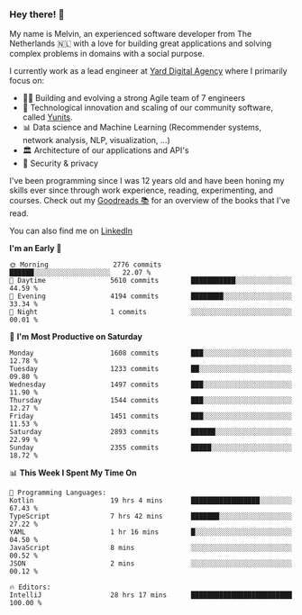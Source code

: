 ### Hey there! 👋

My name is Melvin, an experienced software developer from The Netherlands 🇳🇱 with a love for building great applications and solving complex problems in domains with a social purpose. 

I currently work as a lead engineer at [Yard Digital Agency](https://github.com/yardinternet) where I primarily focus on:

* 👏🏼 Building and evolving a strong Agile team of 7 engineers
* 🚀 Technological innovation and scaling of our community software, called [Yunits](https://www.yunits.com/).
* 📊 Data science and Machine Learning (Recommender systems, network analysis, NLP, visualization, ...)
* 🏛 Architecture of our applications and API's
* 🔐 Security & privacy

I've been programming since I was 12 years old and have been honing my skills ever since through work experience, reading, experimenting, and courses.
Check out my [Goodreads 📚](https://goodreads.com/melvinkoopmans) for an overview of the books that I've read. 

You can also find me on [LinkedIn](https://www.linkedin.com/in/melvinkoopmans)

<!--START_SECTION:waka-->
**I'm an Early 🐤** 

```text
🌞 Morning                2776 commits        ██████░░░░░░░░░░░░░░░░░░░   22.07 % 
🌆 Daytime                5610 commits        ███████████░░░░░░░░░░░░░░   44.59 % 
🌃 Evening                4194 commits        ████████░░░░░░░░░░░░░░░░░   33.34 % 
🌙 Night                  1 commits           ░░░░░░░░░░░░░░░░░░░░░░░░░   00.01 % 
```
📅 **I'm Most Productive on Saturday** 

```text
Monday                   1608 commits        ███░░░░░░░░░░░░░░░░░░░░░░   12.78 % 
Tuesday                  1233 commits        ██░░░░░░░░░░░░░░░░░░░░░░░   09.80 % 
Wednesday                1497 commits        ███░░░░░░░░░░░░░░░░░░░░░░   11.90 % 
Thursday                 1544 commits        ███░░░░░░░░░░░░░░░░░░░░░░   12.27 % 
Friday                   1451 commits        ███░░░░░░░░░░░░░░░░░░░░░░   11.53 % 
Saturday                 2893 commits        ██████░░░░░░░░░░░░░░░░░░░   22.99 % 
Sunday                   2355 commits        █████░░░░░░░░░░░░░░░░░░░░   18.72 % 
```


📊 **This Week I Spent My Time On** 

```text
💬 Programming Languages: 
Kotlin                   19 hrs 4 mins       █████████████████░░░░░░░░   67.43 % 
TypeScript               7 hrs 42 mins       ███████░░░░░░░░░░░░░░░░░░   27.22 % 
YAML                     1 hr 16 mins        █░░░░░░░░░░░░░░░░░░░░░░░░   04.50 % 
JavaScript               8 mins              ░░░░░░░░░░░░░░░░░░░░░░░░░   00.52 % 
JSON                     2 mins              ░░░░░░░░░░░░░░░░░░░░░░░░░   00.12 % 

🔥 Editors: 
IntelliJ                 28 hrs 17 mins      █████████████████████████   100.00 % 
```


<!--END_SECTION:waka-->
